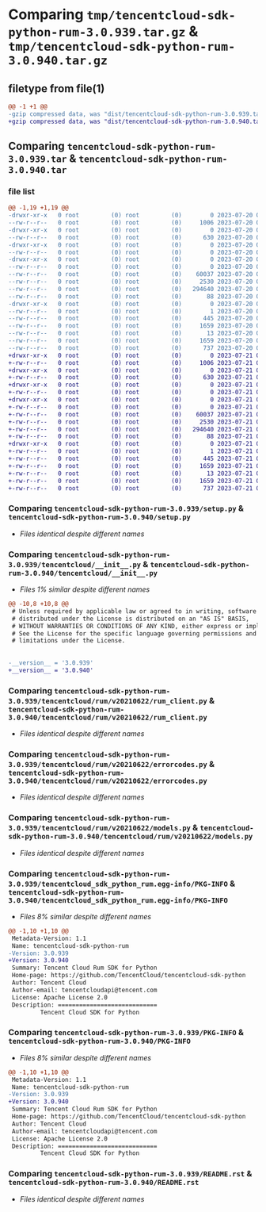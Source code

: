 # Comparing `tmp/tencentcloud-sdk-python-rum-3.0.939.tar.gz` & `tmp/tencentcloud-sdk-python-rum-3.0.940.tar.gz`

## filetype from file(1)

```diff
@@ -1 +1 @@
-gzip compressed data, was "dist/tencentcloud-sdk-python-rum-3.0.939.tar", last modified: Thu Jul 20 00:29:45 2023, max compression
+gzip compressed data, was "dist/tencentcloud-sdk-python-rum-3.0.940.tar", last modified: Fri Jul 21 00:48:08 2023, max compression
```

## Comparing `tencentcloud-sdk-python-rum-3.0.939.tar` & `tencentcloud-sdk-python-rum-3.0.940.tar`

### file list

```diff
@@ -1,19 +1,19 @@
-drwxr-xr-x   0 root         (0) root         (0)        0 2023-07-20 00:29:45.000000 tencentcloud-sdk-python-rum-3.0.939/
--rw-r--r--   0 root         (0) root         (0)     1006 2023-07-20 00:29:45.000000 tencentcloud-sdk-python-rum-3.0.939/setup.py
-drwxr-xr-x   0 root         (0) root         (0)        0 2023-07-20 00:29:45.000000 tencentcloud-sdk-python-rum-3.0.939/tencentcloud/
--rw-r--r--   0 root         (0) root         (0)      630 2023-07-20 00:29:45.000000 tencentcloud-sdk-python-rum-3.0.939/tencentcloud/__init__.py
-drwxr-xr-x   0 root         (0) root         (0)        0 2023-07-20 00:29:45.000000 tencentcloud-sdk-python-rum-3.0.939/tencentcloud/rum/
--rw-r--r--   0 root         (0) root         (0)        0 2023-07-20 00:29:45.000000 tencentcloud-sdk-python-rum-3.0.939/tencentcloud/rum/__init__.py
-drwxr-xr-x   0 root         (0) root         (0)        0 2023-07-20 00:29:45.000000 tencentcloud-sdk-python-rum-3.0.939/tencentcloud/rum/v20210622/
--rw-r--r--   0 root         (0) root         (0)        0 2023-07-20 00:29:45.000000 tencentcloud-sdk-python-rum-3.0.939/tencentcloud/rum/v20210622/__init__.py
--rw-r--r--   0 root         (0) root         (0)    60037 2023-07-20 00:29:45.000000 tencentcloud-sdk-python-rum-3.0.939/tencentcloud/rum/v20210622/rum_client.py
--rw-r--r--   0 root         (0) root         (0)     2530 2023-07-20 00:29:45.000000 tencentcloud-sdk-python-rum-3.0.939/tencentcloud/rum/v20210622/errorcodes.py
--rw-r--r--   0 root         (0) root         (0)   294640 2023-07-20 00:29:45.000000 tencentcloud-sdk-python-rum-3.0.939/tencentcloud/rum/v20210622/models.py
--rw-r--r--   0 root         (0) root         (0)       88 2023-07-20 00:29:45.000000 tencentcloud-sdk-python-rum-3.0.939/setup.cfg
-drwxr-xr-x   0 root         (0) root         (0)        0 2023-07-20 00:29:45.000000 tencentcloud-sdk-python-rum-3.0.939/tencentcloud_sdk_python_rum.egg-info/
--rw-r--r--   0 root         (0) root         (0)        1 2023-07-20 00:29:45.000000 tencentcloud-sdk-python-rum-3.0.939/tencentcloud_sdk_python_rum.egg-info/dependency_links.txt
--rw-r--r--   0 root         (0) root         (0)      445 2023-07-20 00:29:45.000000 tencentcloud-sdk-python-rum-3.0.939/tencentcloud_sdk_python_rum.egg-info/SOURCES.txt
--rw-r--r--   0 root         (0) root         (0)     1659 2023-07-20 00:29:45.000000 tencentcloud-sdk-python-rum-3.0.939/tencentcloud_sdk_python_rum.egg-info/PKG-INFO
--rw-r--r--   0 root         (0) root         (0)       13 2023-07-20 00:29:45.000000 tencentcloud-sdk-python-rum-3.0.939/tencentcloud_sdk_python_rum.egg-info/top_level.txt
--rw-r--r--   0 root         (0) root         (0)     1659 2023-07-20 00:29:45.000000 tencentcloud-sdk-python-rum-3.0.939/PKG-INFO
--rw-r--r--   0 root         (0) root         (0)      737 2023-07-20 00:29:45.000000 tencentcloud-sdk-python-rum-3.0.939/README.rst
+drwxr-xr-x   0 root         (0) root         (0)        0 2023-07-21 00:48:08.000000 tencentcloud-sdk-python-rum-3.0.940/
+-rw-r--r--   0 root         (0) root         (0)     1006 2023-07-21 00:48:08.000000 tencentcloud-sdk-python-rum-3.0.940/setup.py
+drwxr-xr-x   0 root         (0) root         (0)        0 2023-07-21 00:48:08.000000 tencentcloud-sdk-python-rum-3.0.940/tencentcloud/
+-rw-r--r--   0 root         (0) root         (0)      630 2023-07-21 00:48:08.000000 tencentcloud-sdk-python-rum-3.0.940/tencentcloud/__init__.py
+drwxr-xr-x   0 root         (0) root         (0)        0 2023-07-21 00:48:08.000000 tencentcloud-sdk-python-rum-3.0.940/tencentcloud/rum/
+-rw-r--r--   0 root         (0) root         (0)        0 2023-07-21 00:48:08.000000 tencentcloud-sdk-python-rum-3.0.940/tencentcloud/rum/__init__.py
+drwxr-xr-x   0 root         (0) root         (0)        0 2023-07-21 00:48:08.000000 tencentcloud-sdk-python-rum-3.0.940/tencentcloud/rum/v20210622/
+-rw-r--r--   0 root         (0) root         (0)        0 2023-07-21 00:48:08.000000 tencentcloud-sdk-python-rum-3.0.940/tencentcloud/rum/v20210622/__init__.py
+-rw-r--r--   0 root         (0) root         (0)    60037 2023-07-21 00:48:08.000000 tencentcloud-sdk-python-rum-3.0.940/tencentcloud/rum/v20210622/rum_client.py
+-rw-r--r--   0 root         (0) root         (0)     2530 2023-07-21 00:48:08.000000 tencentcloud-sdk-python-rum-3.0.940/tencentcloud/rum/v20210622/errorcodes.py
+-rw-r--r--   0 root         (0) root         (0)   294640 2023-07-21 00:48:08.000000 tencentcloud-sdk-python-rum-3.0.940/tencentcloud/rum/v20210622/models.py
+-rw-r--r--   0 root         (0) root         (0)       88 2023-07-21 00:48:08.000000 tencentcloud-sdk-python-rum-3.0.940/setup.cfg
+drwxr-xr-x   0 root         (0) root         (0)        0 2023-07-21 00:48:08.000000 tencentcloud-sdk-python-rum-3.0.940/tencentcloud_sdk_python_rum.egg-info/
+-rw-r--r--   0 root         (0) root         (0)        1 2023-07-21 00:48:08.000000 tencentcloud-sdk-python-rum-3.0.940/tencentcloud_sdk_python_rum.egg-info/dependency_links.txt
+-rw-r--r--   0 root         (0) root         (0)      445 2023-07-21 00:48:08.000000 tencentcloud-sdk-python-rum-3.0.940/tencentcloud_sdk_python_rum.egg-info/SOURCES.txt
+-rw-r--r--   0 root         (0) root         (0)     1659 2023-07-21 00:48:08.000000 tencentcloud-sdk-python-rum-3.0.940/tencentcloud_sdk_python_rum.egg-info/PKG-INFO
+-rw-r--r--   0 root         (0) root         (0)       13 2023-07-21 00:48:08.000000 tencentcloud-sdk-python-rum-3.0.940/tencentcloud_sdk_python_rum.egg-info/top_level.txt
+-rw-r--r--   0 root         (0) root         (0)     1659 2023-07-21 00:48:08.000000 tencentcloud-sdk-python-rum-3.0.940/PKG-INFO
+-rw-r--r--   0 root         (0) root         (0)      737 2023-07-21 00:48:08.000000 tencentcloud-sdk-python-rum-3.0.940/README.rst
```

### Comparing `tencentcloud-sdk-python-rum-3.0.939/setup.py` & `tencentcloud-sdk-python-rum-3.0.940/setup.py`

 * *Files identical despite different names*

### Comparing `tencentcloud-sdk-python-rum-3.0.939/tencentcloud/__init__.py` & `tencentcloud-sdk-python-rum-3.0.940/tencentcloud/__init__.py`

 * *Files 1% similar despite different names*

```diff
@@ -10,8 +10,8 @@
 # Unless required by applicable law or agreed to in writing, software
 # distributed under the License is distributed on an "AS IS" BASIS,
 # WITHOUT WARRANTIES OR CONDITIONS OF ANY KIND, either express or implied.
 # See the License for the specific language governing permissions and
 # limitations under the License.
 
 
-__version__ = '3.0.939'
+__version__ = '3.0.940'
```

### Comparing `tencentcloud-sdk-python-rum-3.0.939/tencentcloud/rum/v20210622/rum_client.py` & `tencentcloud-sdk-python-rum-3.0.940/tencentcloud/rum/v20210622/rum_client.py`

 * *Files identical despite different names*

### Comparing `tencentcloud-sdk-python-rum-3.0.939/tencentcloud/rum/v20210622/errorcodes.py` & `tencentcloud-sdk-python-rum-3.0.940/tencentcloud/rum/v20210622/errorcodes.py`

 * *Files identical despite different names*

### Comparing `tencentcloud-sdk-python-rum-3.0.939/tencentcloud/rum/v20210622/models.py` & `tencentcloud-sdk-python-rum-3.0.940/tencentcloud/rum/v20210622/models.py`

 * *Files identical despite different names*

### Comparing `tencentcloud-sdk-python-rum-3.0.939/tencentcloud_sdk_python_rum.egg-info/PKG-INFO` & `tencentcloud-sdk-python-rum-3.0.940/tencentcloud_sdk_python_rum.egg-info/PKG-INFO`

 * *Files 8% similar despite different names*

```diff
@@ -1,10 +1,10 @@
 Metadata-Version: 1.1
 Name: tencentcloud-sdk-python-rum
-Version: 3.0.939
+Version: 3.0.940
 Summary: Tencent Cloud Rum SDK for Python
 Home-page: https://github.com/TencentCloud/tencentcloud-sdk-python
 Author: Tencent Cloud
 Author-email: tencentcloudapi@tencent.com
 License: Apache License 2.0
 Description: ============================
         Tencent Cloud SDK for Python
```

### Comparing `tencentcloud-sdk-python-rum-3.0.939/PKG-INFO` & `tencentcloud-sdk-python-rum-3.0.940/PKG-INFO`

 * *Files 8% similar despite different names*

```diff
@@ -1,10 +1,10 @@
 Metadata-Version: 1.1
 Name: tencentcloud-sdk-python-rum
-Version: 3.0.939
+Version: 3.0.940
 Summary: Tencent Cloud Rum SDK for Python
 Home-page: https://github.com/TencentCloud/tencentcloud-sdk-python
 Author: Tencent Cloud
 Author-email: tencentcloudapi@tencent.com
 License: Apache License 2.0
 Description: ============================
         Tencent Cloud SDK for Python
```

### Comparing `tencentcloud-sdk-python-rum-3.0.939/README.rst` & `tencentcloud-sdk-python-rum-3.0.940/README.rst`

 * *Files identical despite different names*

